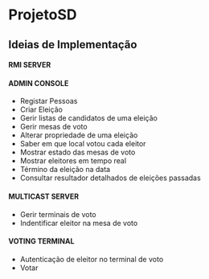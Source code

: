 # ProjetoSD

## Ideias de Implementação

#### RMI SERVER

#### ADMIN CONSOLE
* Registar Pessoas
* Criar Eleição
* Gerir listas de candidatos de uma eleição
* Gerir mesas de voto
* Alterar propriedade de uma eleição
* Saber em que local votou cada eleitor
* Mostrar estado das mesas de voto
* Mostrar eleitores em tempo real
* Término da eleição na data
* Consultar resultador detalhados de eleições passadas
#### MULTICAST SERVER
* Gerir terminais de voto
* Indentificar eleitor na mesa de voto
#### VOTING TERMINAL
* Autenticação de eleitor no terminal de voto
* Votar
